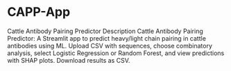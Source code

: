 # CAPP-App
Cattle Antibody Pairing Predictor Description Cattle Antibody Pairing Predictor: A Streamlit app to predict heavy/light chain pairing in cattle antibodies using ML. Upload CSV with sequences, choose combinatory analysis, select Logistic Regression or Random Forest, and view predictions with SHAP plots. Download results as CSV.

